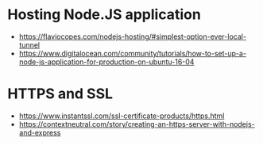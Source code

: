 # Hosting Node.JS application

* https://flaviocopes.com/nodejs-hosting/#simplest-option-ever-local-tunnel
* https://www.digitalocean.com/community/tutorials/how-to-set-up-a-node-js-application-for-production-on-ubuntu-16-04

# HTTPS and SSL

* https://www.instantssl.com/ssl-certificate-products/https.html
* https://contextneutral.com/story/creating-an-https-server-with-nodejs-and-express

